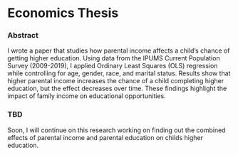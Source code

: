 # Economics Thesis
### Abstract 
I wrote a paper that studies how parental income affects a child’s chance of getting higher education. Using data from the IPUMS Current Population Survey (2009-2019), I applied Ordinary Least Squares (OLS) regression while controlling for age, gender, race, and marital status. Results show that higher parental income increases the chance of a child completing higher education, but the effect decreases over time. These findings highlight the impact of family income on educational opportunities.
### TBD
Soon, I will continue on this research working on finding out the combined effects of parental income and parental education on childs higher education.
